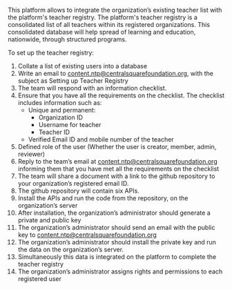 This platform allows to integrate the organization’s existing teacher list with the platform's teacher registry. The platform's teacher registry is a consolidated list of all teachers within its registered organizations. This consolidated database will help spread of learning and education, nationwide, through structured programs.

To set up the teacher registry:
1. Collate a list of existing users into a database
2. Write an email  to content.ntp@centralsquarefoundation.org, with the subject as Setting up Teacher Registry
3. The team will respond with an information checklist.
4. Ensure that you have all the requirements on the checklist. The checklist includes information such as:
	- Unique and permanent:
		- Organization ID
		- Username for teacher
		- Teacher ID
	- Verified Email ID and mobile number of the teacher
5. Defined role of the user (Whether the user is creator, member, admin, reviewer)
6. Reply to the team’s  email at  content.ntp@centralsquarefoundation.org  informing them  that you have met all the requirements on the checklist
7. The team will share a document with a link to the github repository to  your organization’s registered email ID.
8. The github repository will contain six APIs.
9. Install the APIs and run the code from  the repository, on the organization’s server
10. After installation, the organization’s administrator should generate a private and public key
11. The organization’s administrator should send an email with the public key  to content.ntp@centralsquarefoundation.org  
12. The organization’s administrator should install the private key and run the data on the organization’s server.
13. Simultaneously this data is integrated on the platform to complete the teacher registry 
14. The organization’s administrator assigns rights and permissions to each registered user
